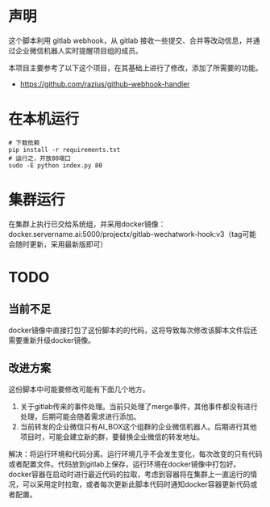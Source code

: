 # 声明

这个脚本利用 gitlab webhook，从 gitlab 接收一些提交、合并等改动信息，并通过企业微信机器人实时提醒项目组的成员。

本项目主要参考了以下这个项目，在其基础上进行了修改，添加了所需要的功能。

- https://github.com/razius/github-webhook-handler

# 在本机运行
```shell
# 下载依赖
pip install -r requirements.txt
# 运行之，开放80端口
sudo -E python index.py 80
```
# 集群运行
在集群上执行已交给系统组，并采用docker镜像：docker.servername.ai:5000/projectx/gitlab-wechatwork-hook:v3（tag可能会随时更新，采用最新版即可）

# TODO

## 当前不足
docker镜像中直接打包了这份脚本的的代码，这将导致每次修改该脚本文件后还需要重新升级docker镜像。

## 改进方案
这份脚本中可能要修改可能有下面几个地方。
1. 关于gitlab传来的事件处理。当前只处理了merge事件，其他事件都没有进行处理，后期可能会随着需求进行添加。
2. 当前转发的企业微信只有AI_BOX这个组群的企业微信机器人。后期进行其他项目时，可能会建立新的群，要替换企业微信的转发地址。

解决：将运行环境和代码分离。运行环境几乎不会发生变化，每次改变的只有代码或者配置文件。代码放到gitlab上保存，运行环境在docker镜像中打包好。docker容器在启动时进行最近代码的拉取，考虑到容器将在集群上一直运行的情况，可以采用定时拉取，或者每次更新此脚本代码时通知docker容器更新代码或者配置。